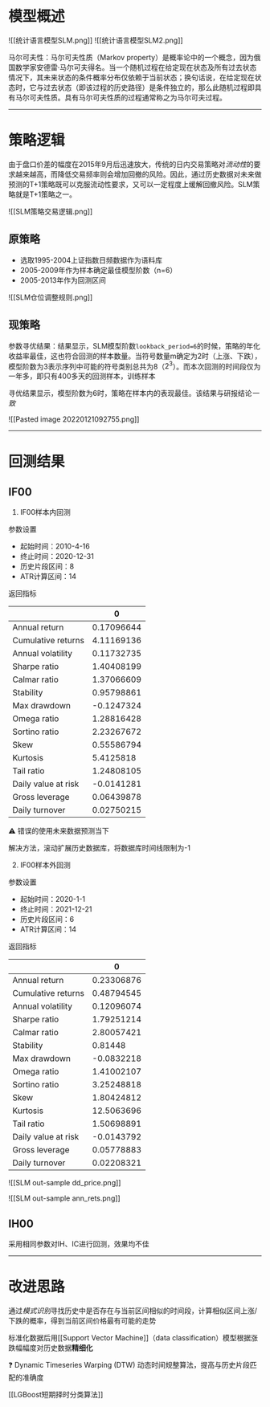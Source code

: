 # 模型概述

![[统计语言模型SLM.png]]
![[统计语言模型SLM2.png]]

马尔可夫性：马尔可夫性质（Markov property）是概率论中的一个概念，因为俄国数学家安德雷·马尔可夫得名。当一个随机过程在给定现在状态及所有过去状态情况下，其未来状态的条件概率分布仅依赖于当前状态；换句话说，在给定现在状态时，它与过去状态（即该过程的历史路径）是条件独立的，那么此随机过程即具有马尔可夫性质。具有马尔可夫性质的过程通常称之为马尔可夫过程。

---
# 策略逻辑

由于盘口价差的幅度在2015年9月后迅速放大，传统的日内交易策略对*流动性*的要求越来越高，而降低交易频率则会增加回撤的风险。因此，通过历史数据对未来做预测的T+1策略既可以克服流动性要求，又可以一定程度上缓解回撤风险。SLM策略就是T+1策略之一。

![[SLM策略交易逻辑.png]]

## 原策略
- 选取1995-2004上证指数日频数据作为语料库
- 2005-2009年作为样本确定最佳模型阶数（n=6）
- 2005-2013年作为回测区间

![[SLM仓位调整规则.png]]
<br/>

## 现策略

参数寻优结果：结果显示，SLM模型阶数`lookback_period=6`的时候，策略的年化收益率最佳，这也符合回测的样本数量。当符号数量m确定为2时（上涨、下跌），模型阶数为3表示序列中可能的符号类别总共为8（$2^3$）。而本次回测的时间段仅为一年多，即只有400多天的回测样本，训练样本

寻优结果显示，模型阶数为6时，策略在样本内的表现最佳。该结果与研报结论*一致*

![[Pasted image 20220121092755.png]]

---
# 回测结果

## IF00

1. IF00样本内回测

参数设置
- 起始时间：2010-4-16
- 终止时间：2020-12-31
- 历史片段区间：8
- ATR计算区间：14

返回指标

|                     | 0           |
| ------------------- | ----------- |
| Annual return       | 0.17096644  |
| Cumulative returns  | 4.11169136  |
| Annual volatility   | 0.11732735  |
| Sharpe ratio        | 1.40408199  |
| Calmar ratio        | 1.37066609  |
| Stability           | 0.95798861  |
| Max drawdown        | \-0.1247324 |
| Omega ratio         | 1.28816428  |
| Sortino ratio       | 2.23267672  |
| Skew                | 0.55586794  |
| Kurtosis            | 5.4125818   |
| Tail ratio          | 1.24808105  |
| Daily value at risk | \-0.0141281 |
| Gross leverage      | 0.06439878  |
| Daily turnover      | 0.02750215  |

⚠️ 错误的使用未来数据预测当下

解决方法，滚动扩展历史数据库，将数据库时间线限制为-1

2. IF00样本外回测

参数设置
- 起始时间：2020-1-1
- 终止时间：2021-12-21
- 历史片段区间：6
- ATR计算区间：14

返回指标

|                     | 0           |
| ------------------- | ----------- |
| Annual return       | 0.23306876  |
| Cumulative returns  | 0.48794545  |
| Annual volatility   | 0.12096074  |
| Sharpe ratio        | 1.79251214  |
| Calmar ratio        | 2.80057421  |
| Stability           | 0.81448     |
| Max drawdown        | \-0.0832218 |
| Omega ratio         | 1.41002107  |
| Sortino ratio       | 3.25248818  |
| Skew                | 1.80424812  |
| Kurtosis            | 12.5063696  |
| Tail ratio          | 1.50698891  |
| Daily value at risk | \-0.0143792 |
| Gross leverage      | 0.05778883  |
| Daily turnover      | 0.02208321  |

![[SLM out-sample dd_price.png]]

![[SLM out-sample ann_rets.png]]

## IH00

采用相同参数对IH、IC进行回测，效果均不佳

---
# 改进思路

通过*模式识别*寻找历史中是否存在与当前区间相似的时间段，计算相似区间上涨/下跌的概率，得到当前区间价格最有可能的走势

标准化数据后用[[Support Vector Machine]]（data classification）模型根据涨跌幅幅度对历史数据**精细化**

❓ Dynamic Timeseries Warping (DTW) 动态时间规整算法，提高与历史片段匹配的准确度

[[LGBoost短期择时分类算法]]
